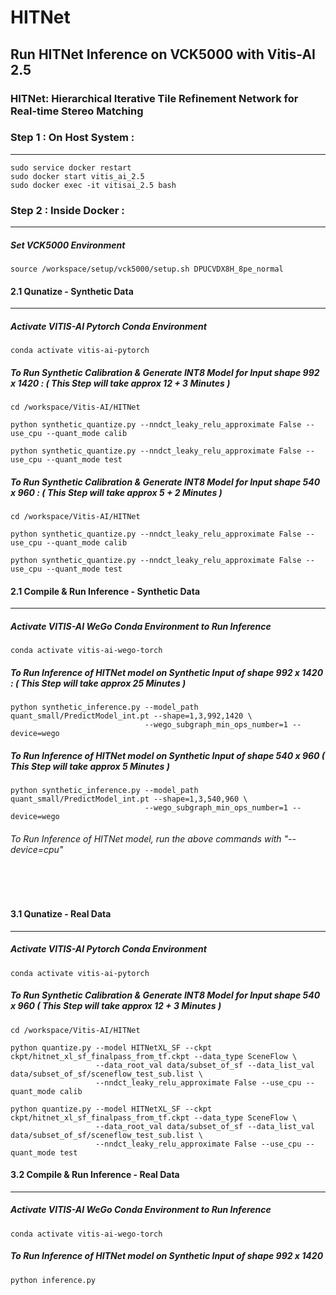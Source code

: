 # HITNet

## Run HITNet Inference on VCK5000 with Vitis-AI 2.5 

### HITNet: Hierarchical Iterative Tile Refinement Network for Real-time Stereo Matching


### Step 1 : On Host System : 
------------------------------------------------------------

```
sudo service docker restart 
sudo docker start vitis_ai_2.5 
sudo docker exec -it vitisai_2.5 bash
```

### Step 2 : Inside Docker : 
------------------------------------------------------------

##### Set VCK5000 Environment 

```
source /workspace/setup/vck5000/setup.sh DPUCVDX8H_8pe_normal
```

#### 2.1 Qunatize - Synthetic Data 
------------------------------------------------------------
##### Activate VITIS-AI Pytorch Conda Environment 
```
conda activate vitis-ai-pytorch 
```
##### To Run Synthetic Calibration & Generate INT8 Model for Input shape 992 x 1420 : ( This Step will take approx 12 + 3 Minutes ) 
```
cd /workspace/Vitis-AI/HITNet
```
```
python synthetic_quantize.py --nndct_leaky_relu_approximate False --use_cpu --quant_mode calib 
```
```
python synthetic_quantize.py --nndct_leaky_relu_approximate False --use_cpu --quant_mode test 
```

##### To Run Synthetic Calibration & Generate INT8 Model for Input shape 540 x 960 : ( This Step will take approx 5 + 2 Minutes ) 
```
cd /workspace/Vitis-AI/HITNet
```
```
python synthetic_quantize.py --nndct_leaky_relu_approximate False --use_cpu --quant_mode calib 
```
```
python synthetic_quantize.py --nndct_leaky_relu_approximate False --use_cpu --quant_mode test 
```
#### 2.1 Compile & Run Inference  - Synthetic Data 
------------------------------------------------------------
##### Activate VITIS-AI WeGo Conda Environment to Run Inference 
```
conda activate vitis-ai-wego-torch 
```
##### To Run Inference of HITNet model on Synthetic Input of shape 992 x 1420 : ( This Step will take approx 25 Minutes )
```
python synthetic_inference.py --model_path quant_small/PredictModel_int.pt --shape=1,3,992,1420 \
                              --wego_subgraph_min_ops_number=1 --device=wego
```
##### To Run Inference of HITNet model on Synthetic Input of shape 540 x 960 ( This Step will take approx 5 Minutes )
```
python synthetic_inference.py --model_path quant_small/PredictModel_int.pt --shape=1,3,540,960 \
                              --wego_subgraph_min_ops_number=1 --device=wego
```

###### To Run Inference of HITNet model, run the above commands with "--device=cpu"

<br></br>

#### 3.1 Qunatize - Real Data  
------------------------------------------------------------
##### Activate VITIS-AI Pytorch Conda Environment 
```
conda activate vitis-ai-pytorch 
```
##### To Run Synthetic Calibration & Generate INT8 Model for Input shape 540 x 960 ( This Step will take approx 12 + 3 Minutes ) 
```
cd /workspace/Vitis-AI/HITNet
```
```
python quantize.py --model HITNetXL_SF --ckpt ckpt/hitnet_xl_sf_finalpass_from_tf.ckpt --data_type SceneFlow \
                   --data_root_val data/subset_of_sf --data_list_val data/subset_of_sf/sceneflow_test_sub.list \
                   --nndct_leaky_relu_approximate False --use_cpu --quant_mode calib
```
```
python quantize.py --model HITNetXL_SF --ckpt ckpt/hitnet_xl_sf_finalpass_from_tf.ckpt --data_type SceneFlow \
                   --data_root_val data/subset_of_sf --data_list_val data/subset_of_sf/sceneflow_test_sub.list \
                   --nndct_leaky_relu_approximate False --use_cpu --quant_mode test
```
#### 3.2 Compile & Run Inference  - Real Data 
------------------------------------------------------------
##### Activate VITIS-AI WeGo Conda Environment to Run Inference 
```
conda activate vitis-ai-wego-torch
```
##### To Run Inference of HITNet model on Synthetic Input of shape 992 x 1420
```
python inference.py 
```
